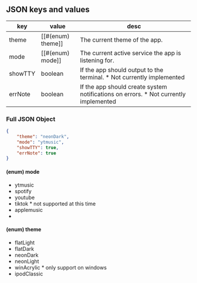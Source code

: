 ## JSON keys and values

| key | value | desc |
| --- | ----- | ---- | 
| theme | [[#(enum) theme]] | The current theme of the app. |
| mode | [[#(enum) mode]] | The current active service the app is listening for. |
| showTTY | boolean | If the app should output to the terminal. * Not currently implemented |
| errNote | boolean | If the app should create system notifications on errors. * Not currently implemented |

### Full JSON Object
```json
{
    "theme": "neonDark",
    "mode": "ytmusic",
    "showTTY": true,
    "errNote": true
}
```

#### (enum) mode
* ytmusic
* spotify
* youtube
* tiktok * not supported at this time
* applemusic
*


#### (enum) theme
* flatLight
* flatDark
* neonDark
* neonLight
* winAcrylic * only support on windows
* ipodClassic
